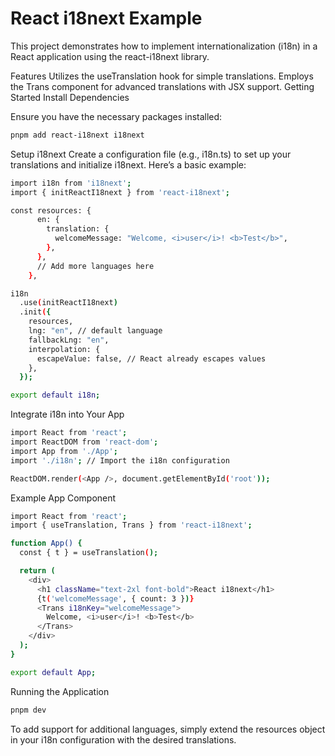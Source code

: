 # React i18next Example 

This project demonstrates how to implement internationalization (i18n) in a React application using the react-i18next library.

Features
Utilizes the useTranslation hook for simple translations.
Employs the Trans component for advanced translations with JSX support.
Getting Started
Install Dependencies

Ensure you have the necessary packages installed:

````bash
pnpm add react-i18next i18next
````

Setup i18next
Create a configuration file (e.g., i18n.ts) to set up your translations and initialize i18next. Here’s a basic example:

````bash
import i18n from 'i18next';
import { initReactI18next } from 'react-i18next';

const resources: {
      en: {
        translation: {
          welcomeMessage: "Welcome, <i>user</i>! <b>Test</b>",
        },
      },
      // Add more languages here
    },

i18n
  .use(initReactI18next)
  .init({
    resources,
    lng: "en", // default language
    fallbackLng: "en",
    interpolation: {
      escapeValue: false, // React already escapes values
    },
  });

export default i18n;

````

Integrate i18n into Your App

````bash
import React from 'react';
import ReactDOM from 'react-dom';
import App from './App';
import './i18n'; // Import the i18n configuration

ReactDOM.render(<App />, document.getElementById('root'));
````

Example App Component
````bash
import React from 'react';
import { useTranslation, Trans } from 'react-i18next';

function App() {
  const { t } = useTranslation();

  return (
    <div>
      <h1 className="text-2xl font-bold">React i18next</h1>
      {t('welcomeMessage', { count: 3 })}
      <Trans i18nKey="welcomeMessage">
        Welcome, <i>user</i>! <b>Test</b>
      </Trans>
    </div>
  );
}

export default App;
````
Running the Application
````bash
pnpm dev
````
To add support for additional languages, simply extend the resources object in your i18n configuration with the desired translations.
